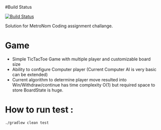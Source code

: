 #Build Status

[![Build Status](https://travis-ci.org/ganeshpachpind/TicTacToe.svg?branch=master)](https://travis-ci.org/ganeshpachpind/TicTacToe)


Solution for MetroNom Coding assignment challange.

# Game 

- Simple TicTacToe Game with multiple player and customizable board size  
- Ability to configure Computer player (Current Computer AI is very basic can be extended)
- Current algorithm to determine player move resulted into Win/Withdraw/continue has time complexity O(1) but required space to store BoardState is huge.   

# How to run test :

``./gradlew clean test``
